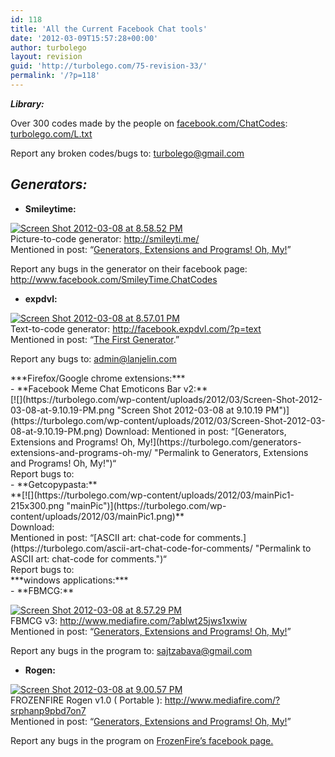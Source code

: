 ```yaml
---
id: 118
title: 'All the Current Facebook Chat tools'
date: '2012-03-09T15:57:28+00:00'
author: turbolego
layout: revision
guid: 'http://turbolego.com/75-revision-33/'
permalink: '/?p=118'
---
```


***Library:***

Over 300 codes made by the people on [facebook.com/ChatCodes](http://facebook.com/ChatCodes): [turbolego.com/L.txt](https://turbolego.com/L.txt)

Report any broken codes/bugs to: <turbolego@gmail.com>

## *Generators:*

- **Smileytime:**

[![](https://turbolego.com/wp-content/uploads/2012/03/Screen-Shot-2012-03-08-at-8.58.52-PM.png "Screen Shot 2012-03-08 at 8.58.52 PM")](https://turbolego.com/wp-content/uploads/2012/03/Screen-Shot-2012-03-08-at-8.58.52-PM.png)  
Picture-to-code generator: <http://smileyti.me/>  
Mentioned in post: “[Generators, Extensions and Programs! Oh, My!](https://turbolego.com/generators-extensions-and-programs-oh-my/ "Permalink to Generators, Extensions and Programs! Oh, My!")”

Report any bugs in the generator on their facebook page:  
<http://www.facebook.com/SmileyTime.ChatCodes>

- **expdvl:**

[![](https://turbolego.com/wp-content/uploads/2012/03/Screen-Shot-2012-03-08-at-8.57.01-PM.png "Screen Shot 2012-03-08 at 8.57.01 PM")](https://turbolego.com/wp-content/uploads/2012/03/Screen-Shot-2012-03-08-at-8.57.01-PM.png)  
Text-to-code generator: <http://facebook.expdvl.com/?p=text>  
Mentioned in post: “[The First Generator](https://turbolego.com/the-first-generator/ "Permalink to The First Generator").”

Report any bugs to: [admin@lanjelin.com](mailto:admin@lanjelin.com?subject=fbrep)

<div></div><div>***Firefox/Google chrome extensions:***</div><div></div><div></div><div>- **Facebook Meme Chat Emoticons Bar v2:**

</div><div>[![](https://turbolego.com/wp-content/uploads/2012/03/Screen-Shot-2012-03-08-at-9.10.19-PM.png "Screen Shot 2012-03-08 at 9.10.19 PM")](https://turbolego.com/wp-content/uploads/2012/03/Screen-Shot-2012-03-08-at-9.10.19-PM.png)  
Download: <http://userscripts.org/scripts/show/122827>  
Mentioned in post: “[Generators, Extensions and Programs! Oh, My!](https://turbolego.com/generators-extensions-and-programs-oh-my/ "Permalink to Generators, Extensions and Programs! Oh, My!")“</div><div>Report bugs to: <theztech@connect.to></div><div></div><div></div><div>- **Getcopypasta:**

<div>**[![](https://turbolego.com/wp-content/uploads/2012/03/mainPic1-215x300.png "mainPic")](https://turbolego.com/wp-content/uploads/2012/03/mainPic1.png)**</div><div></div><div>Download: <http://www.getcopypasta.com/></div><div>Mentioned in post: “[ASCII art: chat-code for comments.](https://turbolego.com/ascii-art-chat-code-for-comments/ "Permalink to ASCII art: chat-code for comments.")“</div><div>Report bugs to: <support@getcopypasta.com></div></div><div></div><div>***windows applications:***</div><div>- **FBMCG:**

[![](https://turbolego.com/wp-content/uploads/2012/03/Screen-Shot-2012-03-08-at-8.57.29-PM.png "Screen Shot 2012-03-08 at 8.57.29 PM")](https://turbolego.com/wp-content/uploads/2012/03/Screen-Shot-2012-03-08-at-8.57.29-PM.png)  
FBMCG v3: <http://www.mediafire.com/?ablwt25jws1xwiw>  
Mentioned in post: “[Generators, Extensions and Programs! Oh, My!](https://turbolego.com/generators-extensions-and-programs-oh-my/ "Permalink to Generators, Extensions and Programs! Oh, My!")”

Report any bugs in the program to: <sajtzabava@gmail.com>

- **Rogen:**

[![](https://turbolego.com/wp-content/uploads/2012/03/Screen-Shot-2012-03-08-at-9.00.57-PM-225x300.png "Screen Shot 2012-03-08 at 9.00.57 PM")](https://turbolego.com/wp-content/uploads/2012/03/Screen-Shot-2012-03-08-at-9.00.57-PM.png)  
FROZENFIRE Rogen v1.0 ( Portable ): <http://www.mediafire.com/?srphanp9pbd7on7>  
Mentioned in post: “[Generators, Extensions and Programs! Oh, My!](https://turbolego.com/generators-extensions-and-programs-oh-my/ "Permalink to Generators, Extensions and Programs! Oh, My!")”

Report any bugs in the program on [FrozenFire’s facebook page.](http://www.facebook.com/FROZENFIRE.US)

</div>